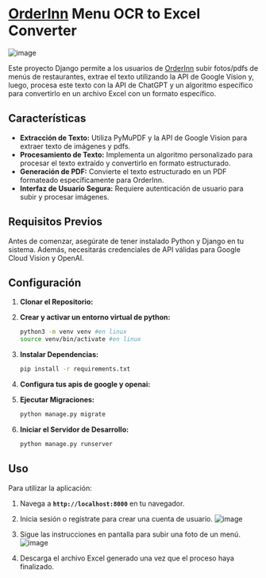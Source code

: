 # **[OrderInn](https://home.orderinn.com/) Menu OCR to Excel Converter**
![image](https://github.com/aritzjl/OrderInn-OCR-Public/assets/129123101/1cc4e19c-669b-448a-b26b-5b9c872e32d7)


Este proyecto Django permite a los usuarios de [OrderInn](https://home.orderinn.com/) subir fotos/pdfs de menús de restaurantes, extrae el texto utilizando la API de Google Vision y, luego, procesa este texto con la API de ChatGPT y un algoritmo específico para convertirlo en un archivo Excel con un formato específico.

## **Características**

- **Extracción de Texto:** Utiliza PyMuPDF y la API de Google Vision para extraer texto de imágenes y pdfs.
- **Procesamiento de Texto:** Implementa un algoritmo personalizado para procesar el texto extraído y convertirlo en formato estructurado.
- **Generación de PDF:** Convierte el texto estructurado en un PDF formateado específicamente para OrderInn.
- **Interfaz de Usuario Segura:** Requiere autenticación de usuario para subir y procesar imágenes.

## **Requisitos Previos**

Antes de comenzar, asegúrate de tener instalado Python y Django en tu sistema. Además, necesitarás credenciales de API válidas para Google Cloud Vision y OpenAI.

## **Configuración**

1. **Clonar el Repositorio:**
2. **Crear y activar un entorno virtual de python:**
    ```bash
    python3 -m venv venv #en linux
    source venv/bin/activate #en linux
    ```

3. **Instalar Dependencias:**
    
    ```bash
    pip install -r requirements.txt
    ```
    
4. **Configura tus apis de google y openai:**
5. **Ejecutar Migraciones:**
    
    ```bash
    python manage.py migrate
    ```
    
6. **Iniciar el Servidor de Desarrollo:**
    
    ```bash
    python manage.py runserver
    ```
    

## **Uso**

Para utilizar la aplicación:

1. Navega a **`http://localhost:8000`** en tu navegador.
2. Inicia sesión o regístrate para crear una cuenta de usuario.
![image](https://github.com/aritzjl/OrderInn-OCR-Public/assets/129123101/55ef46be-b66e-4de1-a2ec-04baff2772eb)


3. Sigue las instrucciones en pantalla para subir una foto de un menú.
![image](https://github.com/aritzjl/OrderInn-OCR-Public/assets/129123101/1cc4e19c-669b-448a-b26b-5b9c872e32d7)



4. Descarga el archivo Excel generado una vez que el proceso haya finalizado.

